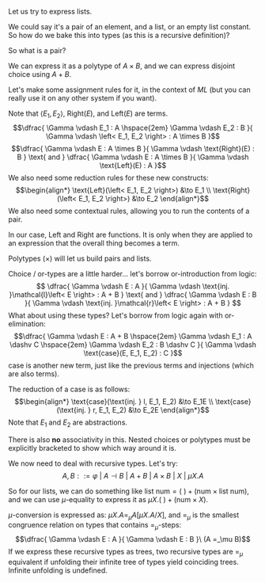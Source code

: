 Let us try to express lists.

We could say it's a pair of an element, and a list, or an empty list constant. So how do we bake this into types (as this is a recursive definition)?

So what is a pair?

We can express it as a polytype of $A \times B$, and we can express disjoint choice using $A + B$.

Let's make some assignment rules for it, in the context of $ML$ (but you can really use it on any other system if you want).

Note that $\left< E_1, E_2 \right>$, $\text{Right}(E)$, and $\text{Left}(E)$ are terms.
$$\dfrac{
    \Gamma \vdash E_1 : A
    \hspace{2em}
    \Gamma \vdash E_2 : B
}{
    \Gamma \vdash \left< E_1, E_2 \right> : A \times B
}$$
$$\dfrac{
    \Gamma \vdash E : A \times B
}{
    \Gamma \vdash \text{Right}(E) : B
}
\text{ and }
\dfrac{
    \Gamma \vdash E : A \times B
}{
    \Gamma \vdash \text{Left}(E) : A
}$$
We also need some reduction rules for these new constructs:
$$\begin{align*}
    \text{Left}(\left< E_1, E_2 \right>) &\to E_1 \\
    \text{Right}(\left< E_1, E_2 \right>) &\to E_2
\end{align*}$$
We also need some contextual rules, allowing you to run the contents of a pair.

In our case, $\text{Left}$ and $\text{Right}$ are functions. It is only when they are applied to an expression that the overall thing becomes a term.

Polytypes ($\times$) will let us build pairs and lists.

Choice / or-types are a little harder... let's borrow or-introduction from logic:
$$
\dfrac{
    \Gamma \vdash E : A
}{
    \Gamma \vdash \text{inj. }\mathcal{l}\left< E \right> : A + B
}
\text{ and }
\dfrac{
    \Gamma \vdash E : B
}{
    \Gamma \vdash \text{inj. }\mathcal{r}\left< E \right> : A + B
}
$$
What about using these types? Let's borrow from logic again with or-elimination:
$$\dfrac{
    \Gamma \vdash E : A + B
    \hspace{2em}
    \Gamma \vdash E_1 : A \dashv C
    \hspace{2em}
    \Gamma \vdash E_2 : B \dashv C
}{
    \Gamma \vdash \text{case}(E, E_1, E_2) : C
}$$
$\text{case}$ is another new term, just like the previous terms and injections (which are also terms).

The reduction of a case is as follows:
$$\begin{align*}
    \text{case}(\text{inj. } l, E_1, E_2) &\to E_1E \\
    \text{case}(\text{inj. } r, E_1, E_2) &\to E_2E
\end{align*}$$
Note that $E_1$ and $E_2$ are abstractions.

There is also **no** associativity in this. Nested choices or polytypes must be explicitly bracketed to show which way around it is.

We now need to deal with recursive types. Let's try:
$$A, B ::= \varphi\ |\ A \dashv B\ |\ A + B\ |\ A \times B\ |\ X\ |\ \mu X . A$$

So for our lists, we can do something like $\text{list num} = (\ ) + (\text{num} \times \text{list num})$, and we can use $\mu$-equality to express it as $\mu X . (\ ) + (\text{num} \times X)$.

$\mu$-conversion is expressed as: $\mu X . A =_\mu A [\mu X . A / X]$, and $=_\mu$ is the smallest congruence relation on types that contains $=_\mu$-steps:
$$\dfrac{
    \Gamma \vdash E : A
}{
    \Gamma \vdash E : B
}\ (A =_\mu B)$$
If we express these recursive types as trees, two recursive types are $=_\mu$ equivalent if unfolding their infinite tree of types yield coinciding trees. Infinite unfolding is undefined.
